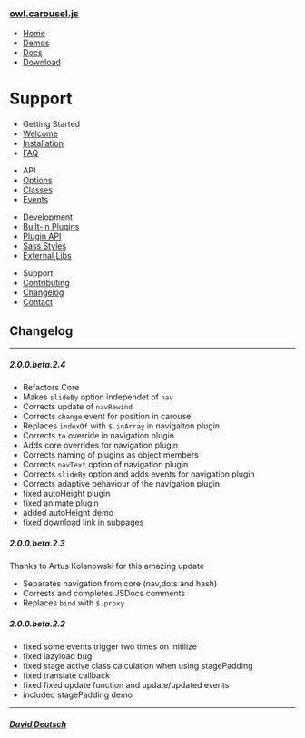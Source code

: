 ### [owl.carousel.js](/OwlCarousel2/)

<span id="toggle-nav" class="right"> </span>

-   [Home](/OwlCarousel2/index.html)
-   [Demos](/OwlCarousel2/demos/demos.html)
-   [Docs](/OwlCarousel2/docs/started-welcome.html)
-   [Download](https://github.com/OwlCarousel2/OwlCarousel2/archive/2.3.4.zip) <span class="download"></span>

Support
=======

-   Getting Started
-   [Welcome](started-welcome.html)
-   [Installation](started-installation.html)
-   [FAQ](started-faq.html)

<!-- -->

-   API
-   [Options](api-options.html)
-   [Classes](api-classes.html)
-   [Events](api-events.html)

<!-- -->

-   Development
-   [Built-in Plugins](dev-buildin-plugins.html)
-   [Plugin API](dev-plugin-api.html)
-   [Sass Styles](dev-styles.html)
-   [External Libs](dev-external.html)

<!-- -->

-   Support
-   [Contributing](support-contributing.html)
-   [Changelog](support-changelog.html)
-   [Contact](support-contact.html)

Changelog
---------

------------------------------------------------------------------------

##### 2.0.0.beta.2.4

-   Refactors Core
-   Makes `slideBy` option independet of `nav`
-   Corrects update of `navRewind`
-   Corrects `change` event for position in carousel
-   Replaces `indexOf` with `$.inArray` in navigaiton plugin
-   Corrects `to` override in navigation plugin
-   Adds core overrides for navigation plugin
-   Corrects naming of plugins as object members
-   Corrects `navText` option of navigation plugin
-   Corrects `slideBy` option and adds events for navigation plugin
-   Corrects adaptive behaviour of the navigation plugin
-   fixed autoHeight plugin
-   fixed animate plugin
-   added autoHeight demo
-   fixed download link in subpages

##### 2.0.0.beta.2.3

Thanks to Artus Kolanowski for this amazing update

-   Separates navigation from core (nav,dots and hash)
-   Corrests and completes JSDocs comments
-   Replaces `bind` with `$.proxy`

##### 2.0.0.beta.2.2

-   fixed some events trigger two times on initilize
-   fixed lazyload bug
-   fixed stage active class calculation when using stagePadding
-   fixed translate callback
-   fixed fixed update function and update/updated events
-   included stagePadding demo

------------------------------------------------------------------------

##### [David Deutsch](/OwlCarousel2/docs/support-contact.html) <a href="https://twitter.com/share?url=https://github.com/OwlCarousel2/OwlCarousel2&amp;text=Owl%20Carousel%20-%20This%20is%20so%20awesome!%20" id="custom-tweet-button"></a>
